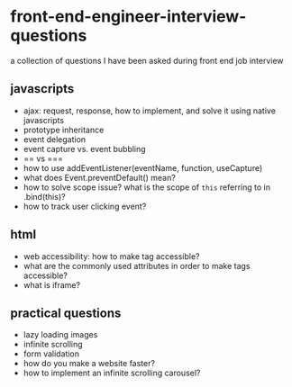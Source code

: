 # front-end-engineer-interview-questions
a collection of questions I have been asked during front end job interview

## javascripts
- ajax: request, response, how to implement, and solve it using native javascripts
- prototype inheritance
- event delegation
- event capture vs. event bubbling
- == vs ===
- how to use addEventListener(eventName, function, useCapture)
- what does Event.preventDefault() mean?
- how to solve scope issue? what is the scope of `this` referring to in .bind(this)?
- how to track user clicking event?

## html
- web accessibility: how to make <a> tag accessible?
- what are the commonly used attributes in order to make tags accessible?
- what is iframe?

## practical questions
- lazy loading images
- infinite scrolling
- form validation
- how do you make a website faster?
- how to implement an infinite scrolling carousel?
